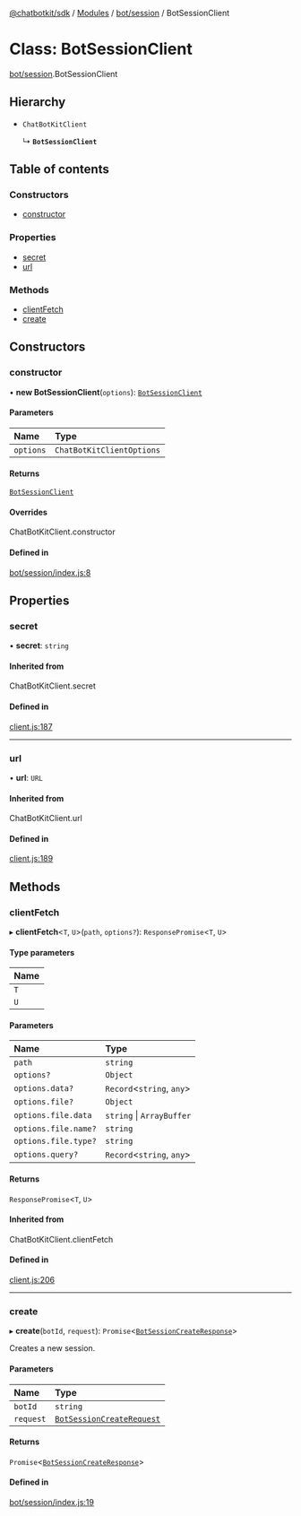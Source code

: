 [@chatbotkit/sdk](../README.md) / [Modules](../modules.md) / [bot/session](../modules/bot_session.md) / BotSessionClient

# Class: BotSessionClient

[bot/session](../modules/bot_session.md).BotSessionClient

## Hierarchy

- `ChatBotKitClient`

  ↳ **`BotSessionClient`**

## Table of contents

### Constructors

- [constructor](bot_session.BotSessionClient.md#constructor)

### Properties

- [secret](bot_session.BotSessionClient.md#secret)
- [url](bot_session.BotSessionClient.md#url)

### Methods

- [clientFetch](bot_session.BotSessionClient.md#clientfetch)
- [create](bot_session.BotSessionClient.md#create)

## Constructors

### constructor

• **new BotSessionClient**(`options`): [`BotSessionClient`](bot_session.BotSessionClient.md)

#### Parameters

| Name | Type |
| :------ | :------ |
| `options` | `ChatBotKitClientOptions` |

#### Returns

[`BotSessionClient`](bot_session.BotSessionClient.md)

#### Overrides

ChatBotKitClient.constructor

#### Defined in

[bot/session/index.js:8](https://github.com/chatbotkit/node-sdk/blob/ae269f9/packages/sdk/src/bot/session/index.js#L8)

## Properties

### secret

• **secret**: `string`

#### Inherited from

ChatBotKitClient.secret

#### Defined in

[client.js:187](https://github.com/chatbotkit/node-sdk/blob/ae269f9/packages/sdk/src/client.js#L187)

___

### url

• **url**: `URL`

#### Inherited from

ChatBotKitClient.url

#### Defined in

[client.js:189](https://github.com/chatbotkit/node-sdk/blob/ae269f9/packages/sdk/src/client.js#L189)

## Methods

### clientFetch

▸ **clientFetch**\<`T`, `U`\>(`path`, `options?`): `ResponsePromise`\<`T`, `U`\>

#### Type parameters

| Name |
| :------ |
| `T` |
| `U` |

#### Parameters

| Name | Type |
| :------ | :------ |
| `path` | `string` |
| `options?` | `Object` |
| `options.data?` | `Record`\<`string`, `any`\> |
| `options.file?` | `Object` |
| `options.file.data` | `string` \| `ArrayBuffer` |
| `options.file.name?` | `string` |
| `options.file.type?` | `string` |
| `options.query?` | `Record`\<`string`, `any`\> |

#### Returns

`ResponsePromise`\<`T`, `U`\>

#### Inherited from

ChatBotKitClient.clientFetch

#### Defined in

[client.js:206](https://github.com/chatbotkit/node-sdk/blob/ae269f9/packages/sdk/src/client.js#L206)

___

### create

▸ **create**(`botId`, `request`): `Promise`\<[`BotSessionCreateResponse`](../modules/bot_session_v1.md#botsessioncreateresponse)\>

Creates a new session.

#### Parameters

| Name | Type |
| :------ | :------ |
| `botId` | `string` |
| `request` | [`BotSessionCreateRequest`](../modules/bot_session_v1.md#botsessioncreaterequest) |

#### Returns

`Promise`\<[`BotSessionCreateResponse`](../modules/bot_session_v1.md#botsessioncreateresponse)\>

#### Defined in

[bot/session/index.js:19](https://github.com/chatbotkit/node-sdk/blob/ae269f9/packages/sdk/src/bot/session/index.js#L19)

